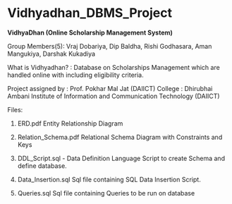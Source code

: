 # Vidhyadhan_DBMS_Project

**VidhyaDhan (Online Scholarship Management System)**

Group Members(5): Vraj Dobariya, Dip Baldha, Rishi Godhasara, Aman Mangukiya, Darshak Kukadiya

What is Vidhyadhan? : Database on Scholarships Management which are handled online with including eligibility criteria.

Project assigned by : Prof. Pokhar Mal Jat (DAIICT)
College : Dhirubhai Ambani Institute of Information and Communication Technology (DAIICT)


Files:

1. ERD.pdf                         Entity Relationship Diagram

2. Relation_Schema.pdf             Relational Schema Diagram with Constraints and Keys 

3. DDL_Script.sql -                Data Definition Language Script to create Schema and define database.

4. Data_Insertion.sql              Sql file containing SQL Data Insertion Script.

5. Queries.sql                     Sql file containing Queries to be run on database


